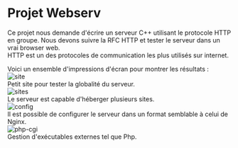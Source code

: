 # Projet Webserv
Ce projet nous demande d'écrire un serveur C++ utilisant le protocole HTTP en groupe. 
Nous devons suivre la RFC HTTP et tester le serveur dans un vrai browser web.  
HTTP est un des protocoles de communication les plus utilisés sur internet.  

Voici un ensemble d'impressions d'écran pour montrer les résultats :  
![site](https://github.com/GitCGuillaume/Webserv_visuels/assets/34135668/9d2bfaf9-871b-4289-bb46-9a980db8e947)  
Petit site pour tester la globalité du serveur.  
![sites](https://github.com/GitCGuillaume/Webserv_visuels/assets/34135668/ac4650da-e346-4678-8a46-30d5341ef3a4)  
Le serveur est capable d'héberger plusieurs sites.  
![config](https://github.com/GitCGuillaume/Webserv_visuels/assets/34135668/a7572774-156a-4d0e-9e1d-a811b14b1784)  
Il est possible de configurer le serveur dans un format semblable à celui de Nginx.  
![php-cgi](https://github.com/GitCGuillaume/Webserv_visuels/assets/34135668/c376aa2b-2053-4497-af13-33b0f81e4f62)  
Gestion d'exécutables externes tel que Php.  
